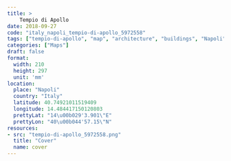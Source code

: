 ```yaml
---
title: > 
    Tempio di Apollo
date: 2018-09-27
code: "italy_napoli_tempio-di-apollo_5972558"
tags: ["tempio-di-apollo", "map", "architecture", "buildings", "Napoli", "Italy"]
categories: ["Maps"]
draft: false
format:
  width: 210
  height: 297
  unit: 'mm'
location:
  place: "Napoli"
  country: "Italy"
  latitude: 40.74921011519409
  longitude: 14.484417150120803
  prettyLat: "14\u00b029'3.901\"E"
  prettyLon: "40\u00b044'57.15\"N"
resources:
- src: "tempio-di-apollo_5972558.png"
  title: "Cover"
  name: cover
---
```

